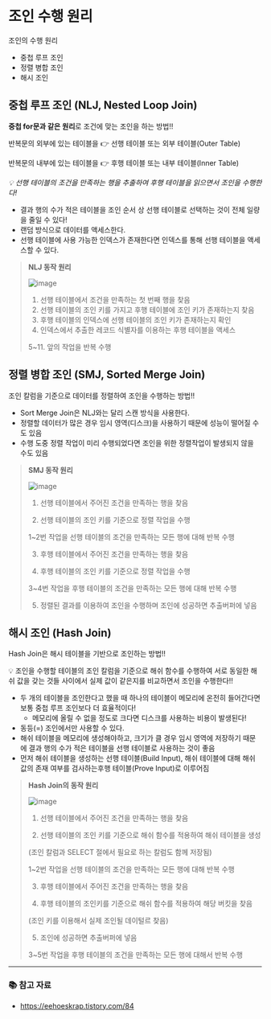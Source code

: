 # 조인 수행 원리

조인의 수행 원리

- 중첩 루프 조인
- 정렬 병합 조인
- 해시 조인

## 중첩 루프 조인 (NLJ, Nested Loop Join)

**중첩 for문과 같은 원리**로 조건에 맞는 조인을 하는 방법!!

반복문의 외부에 있는 테이블을 👉 선행 테이블 또는 외부 테이블(Outer Table)

반복문의 내부에 있는 테이블을 👉 후행 테이블 또는 내부 테이블(Inner Table)

*💡 선행 테이블의 조건을 만족하는 행을 추출하여 후행 테이블을 읽으면서 조인을 수행한다!*

- 결과 행의 수가 적은 테이블을 조인 순서 상 선행 테이블로 선택하는 것이 전체 일량을 줄일 수 있다!
- 랜덤 방식으로 데이터를 액세스한다.
- 선행 테이블에 사용 가능한 인덱스가 존재한다면 인덱스를 통해 선행 테이블을 액세스할 수 있다.

> **NLJ 동작 원리**
> 
> 
> ![image](https://github.com/funnysunny08/coding-test-java/assets/88873302/e3d7039b-c8a8-430d-bedf-18825bf87daa)
> 
> 1. 선행 테이블에서 조건을 만족하는 첫 번째 행을 찾음
> 2. 선행 테이블의 조인 키를 가지고 후행 테이블에 조인 키가 존재하는지 찾음
> 3. 후행 테이블의 인덱스에 선행 테이블의 조인 키가 존재하는지 확인
> 4. 인덱스에서 추출한 레코드 식별자를 이용하는 후행 테이블을 액세스
>
> 5~11. 앞의 작업을 반복 수행
> 

## 정렬 병합 조인 (SMJ, Sorted Merge Join)

조인 칼럼을 기준으로 데이터를 정렬하여 조인을 수행하는 방법!!

- Sort Merge Join은 NLJ와는 달리 스캔 방식을 사용한다.
- 정렬할 데이터가 많은 경우 임시 영역(디스크)을 사용하기 때문에 성능이 떨어질 수도 있음
- 수행 도중 정렬 작업이 미리 수행되었다면 조인을 위한 정렬작업이 발생되지 않을 수도 있음

> **SMJ 동작 원리**
> 
> 
> ![image](https://github.com/funnysunny08/coding-test-java/assets/88873302/c5befdb2-85fc-4a6d-88aa-fc70b84abd8c)
> 
> 1. 선행 테이블에서 주어진 조건을 만족하는 행을 찾음
> 
> 2. 선행 테이블의 조인 키를 기준으로 정렬 작업을 수행
> 
> 1~2번 작업을 선행 테이블의 조건을 만족하는 모든 행에 대해 반복 수행
> 
> 3. 후행 테이블에서 주어진 조건을 만족하는 행을 찾음
> 
> 4. 후행 테이블의 조인 키를 기준으로 정렬 작업을 수행
> 
> 3~4번 작업을 후행 테이블의 조건을 만족하는 모든 행에 대해 반복 수행
> 
> 5. 정렬된 결과를 이용하여 조인을 수행하며 조인에 성공하면 추출버퍼에 넣음
> 

## 해시 조인 (Hash Join)

Hash Join은 해시 테이블을 기반으로 조인하는 방법!!

💡 조인을 수행할 테이블의 조인 칼럼을 기준으로 해쉬 함수를 수행하여 서로 동일한 해쉬 값을 갖는 것들 사이에서 실제 값이 같은지를 비교하면서 조인을 수행한다!!

- 두 개의 테이블을 조인한다고 했을 때 하나의 테이블이 메모리에 온전히 들어간다면 보통 중첩 루프 조인보다 더 효율적이다!
    - 메모리에 올릴 수 없을 정도로 크다면 디스크를 사용하는 비용이 발생된다!
- 동등(=) 조인에서만 사용할 수 있다.
- 해쉬 테이블을 메모리에 생성해야하고, 크기가 클 경우 임시 영역에 저장하기 때문에 결과 행의 수가 적은 테이블을 선행 테이블로 사용하는 것이 좋음
- 먼저 해쉬 테이블을 생성하는 선행 테이블(Build Input), 해쉬 테이블에 대해 해쉬 값의 존재 여부를 검사하는후행 테이블(Prove Input)로 이루어짐

> **Hash Join의 동작 원리**
> 
> 
> ![image](https://github.com/funnysunny08/coding-test-java/assets/88873302/55b92bea-d6d5-4432-81b4-92af6ce94e58)
> 
> 1. 선행 테이블에서 주어진 조건을 만족하는 행을 찾음
> 
> 2. 선행 테이블의 조인 키를 기준으로 해쉬 함수를 적용하여 해쉬 테이블을 생성
> 
> (조인 칼럼과 SELECT 절에서 필요로 하는 칼럼도 함께 저장됨)
> 
> 1~2번 작업을 선행 테이블의 조건을 만족하는 모든 행에 대해 반복 수행
> 
> 3. 후행 테이블에서 주어진 조건을 만족하는 행을 찾음
> 
> 4. 후행 테이블의 조인키를 기준으로 해쉬 함수를 적용하여 해당 버킷을 찾음
> 
> (조인 키를 이용해서 실제 조인될 데이털르 찾음)
> 
> 5. 조인에 성공하면 추출버퍼에 넣음
> 
> 3~5번 작업을 후행 테이블의 조건을 만족하는 모든 행에 대해서 반복 수행
> 

---

### 📚 참고 자료

- https://eehoeskrap.tistory.com/84
